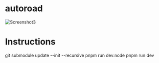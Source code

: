# autoroad

![Screenshot3](https://github.com/engine-study/autoroad/assets/7606952/1979887e-50a5-4b19-bb38-0a82eab5e346)

# Instructions
git submodule update --init --recursive
pnpm run dev:node
pnpm run dev

